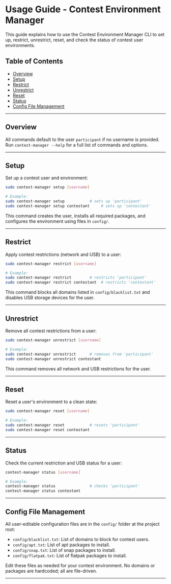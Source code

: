 # Usage Guide - Contest Environment Manager

This guide explains how to use the Contest Environment Manager CLI to set up, restrict, unrestrict, reset, and check the status of contest user environments.

## Table of Contents

- [Overview](#overview)
- [Setup](#setup)
- [Restrict](#restrict)
- [Unrestrict](#unrestrict)
- [Reset](#reset)
- [Status](#status)
- [Config File Management](#config-file-management)

---

## Overview

All commands default to the user `participant` if no username is provided.  
Run `contest-manager --help` for a full list of commands and options.

---

## Setup

Set up a contest user and environment:

```bash
sudo contest-manager setup [username]

# Example:
sudo contest-manager setup           # sets up 'participant'
sudo contest-manager setup contestant     # sets up 'contestant'
```

This command creates the user, installs all required packages, and configures the environment using files in `config/`.

---

## Restrict

Apply contest restrictions (network and USB) to a user:

```bash
sudo contest-manager restrict [username]

# Example:
sudo contest-manager restrict        # restricts 'participant'
sudo contest-manager restrict contestant  # restricts 'contestant'
```

This command blocks all domains listed in `config/blacklist.txt` and disables USB storage devices for the user.

---

## Unrestrict

Remove all contest restrictions from a user:

```bash
sudo contest-manager unrestrict [username]

# Example:
sudo contest-manager unrestrict      # removes from 'participant'
sudo contest-manager unrestrict contestant
```

This command removes all network and USB restrictions for the user.

---

## Reset

Reset a user's environment to a clean state:

```bash
sudo contest-manager reset [username]

# Example:
sudo contest-manager reset           # resets 'participant'
sudo contest-manager reset contestant
```

---

## Status

Check the current restriction and USB status for a user:

```bash
contest-manager status [username]

# Example:
contest-manager status               # checks 'participant'
contest-manager status contestant
```

---

## Config File Management

All user-editable configuration files are in the `config/` folder at the project root:

- `config/blacklist.txt`: List of domains to block for contest users.
- `config/apt.txt`: List of apt packages to install.
- `config/snap.txt`: List of snap packages to install.
- `config/flatpak.txt`: List of flatpak packages to install.

Edit these files as needed for your contest environment. No domains or packages are hardcoded; all are file-driven.

---